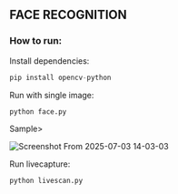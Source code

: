 ## FACE RECOGNITION 
### How to run:
Install dependencies:
```python
pip install opencv-python
```
Run with single image:
```python
python face.py
```
Sample>

![Screenshot From 2025-07-03 14-03-03](https://github.com/user-attachments/assets/90049bd4-312d-414e-a7e3-37de97281e08)


Run livecapture:
```python
python livescan.py
``` 
